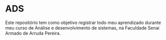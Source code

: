 # ADS
Este repositório tem como objetivo registrar todo meu aprendizado durante meu curso de Análise e desenvolvimento de sistemas, na Faculdade Senai Armado de Arruda Pereira.
